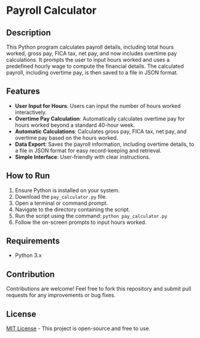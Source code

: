 # Payroll Calculator

## Description
This Python program calculates payroll details, including total hours worked, gross pay, FICA tax, net pay, and now includes overtime pay calculations. It prompts the user to input hours worked and uses a predefined hourly wage to compute the financial details. The calculated payroll, including overtime pay, is then saved to a file in JSON format.

## Features
- **User Input for Hours**: Users can input the number of hours worked interactively.
- **Overtime Pay Calculation**: Automatically calculates overtime pay for hours worked beyond a standard 40-hour week.
- **Automatic Calculations**: Calculates gross pay, FICA tax, net pay, and overtime pay based on the hours worked.
- **Data Export**: Saves the payroll information, including overtime details, to a file in JSON format for easy record-keeping and retrieval.
- **Simple Interface**: User-friendly with clear instructions.

## How to Run
1. Ensure Python is installed on your system.
2. Download the `pay_calculator.py` file.
3. Open a terminal or command prompt.
4. Navigate to the directory containing the script.
5. Run the script using the command: `python pay_calculator.py`
6. Follow the on-screen prompts to input hours worked.

## Requirements
- Python 3.x

## Contribution
Contributions are welcome! Feel free to fork this repository and submit pull requests for any improvements or bug fixes.

## License
[MIT License](https://opensource.org/licenses/MIT) - This project is open-source and free to use.
